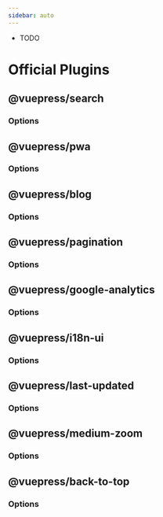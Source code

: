 ```yaml
---
sidebar: auto
---
```


- TODO

# Official Plugins

## @vuepress/search

### Options

## @vuepress/pwa

### Options

## @vuepress/blog

### Options

## @vuepress/pagination

### Options

## @vuepress/google-analytics

### Options

## @vuepress/i18n-ui

### Options

## @vuepress/last-updated

### Options

## @vuepress/medium-zoom

### Options

## @vuepress/back-to-top

### Options

